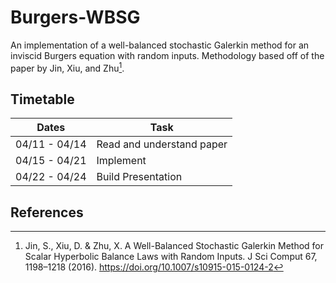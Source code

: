 # Burgers-WBSG
An implementation of a well-balanced stochastic Galerkin method for an inviscid
Burgers equation with random inputs. Methodology based off of the paper by Jin,
Xiu, and Zhu[^1].

## Timetable
| Dates         | Task                      |
|---------------|---------------------------|
| 04/11 - 04/14 | Read and understand paper |
| 04/15 - 04/21 | Implement                 |
| 04/22 - 04/24 | Build Presentation        |

## References

[^1]: Jin, S., Xiu, D. & Zhu, X. A Well-Balanced Stochastic Galerkin Method for
  Scalar Hyperbolic Balance Laws with Random Inputs. J Sci Comput 67, 1198–1218
  (2016). https://doi.org/10.1007/s10915-015-0124-2
